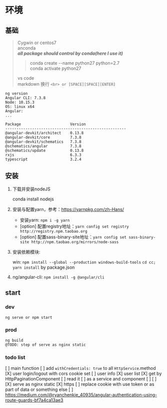 # 环境

## 基础

> Cygwin or centos7  
> anconda  
> ***all package should control by conda(here I use it)***  
>> conda create --name python27 python=2.7  
>> conda activate python27  
>
> vs code  
> markdown 换行 `<br> or [SPACE][SPACE][ENTER]`  

    ng version
    Angular CLI: 7.3.8
    Node: 10.15.3
    OS: linux x64
    Angular:
    ...

    Package                      Version
    ------------------------------------------------------
    @angular-devkit/architect    0.13.8
    @angular-devkit/core         7.3.8
    @angular-devkit/schematics   7.3.8
    @schematics/angular          7.3.8
    @schematics/update           0.13.8
    rxjs                         6.3.3
    typescript                   3.2.4

## 安装

1. 下载并安装nodeJS

    conda install nodejs

2. 安装与配置yarn，参考：<https://yarnpkg.com/zh-Hans/>

    - 安装yarn: `npm i -g yarn`
    - [option] 配置registry地址：`yarn config set registry http://registry.npm.taobao.org`
    - [option] 配置sass-binary-site地址：`yarn config set sass-binary-site http://npm.taobao.org/mirrors/node-sass`

3. 安装依赖模块:

    win: `npm install --global --production windows-build-tools`
    `cd cc; yarn install` by package.json

4. ng/angular-cli: `npm install -g @angular/cli`

## start

### dev

    ng serve or npm start

### prod

    ng build
    @TODO: step of serve as nginx static

### todo list

[ ] main function
    [ ] add `withCredentials: true` to all `HttpService`.method
    [X] user login/logout with cors cookie set
    [ ] user info
    [X] user list
        [X] get by HttpPaginationComponent
        [ ] read it
    [ ] as a service and component
    [ ]
    [ ]
[X] serve as nginx static
[X] https
[ ] replace cookie with use token or as part of data or something else
    [ ] <https://medium.com/@ryanchenkie_40935/angular-authentication-using-route-guards-bf7a4ca13ae3>
